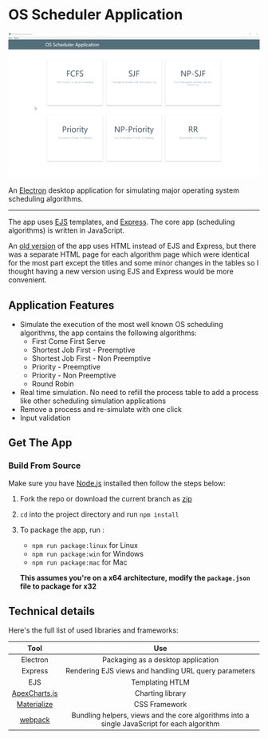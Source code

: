 # OS Scheduler Application

![Demo](demo.gif)

An [Electron](https://electronjs.org/) desktop application for simulating major operating system scheduling algorithms.

---

The app uses [EJS](https://ejs.co/) templates, and [Express](https://expressjs.com/). The core app (scheduling algorithms) is written in JavaScript.

An [old version](<https://github.com/ahmedkrmn/OS-Scheduler-Application/tree/pure-html>) of the app uses HTML instead of EJS and Express, but there was a separate HTML page for each algorithm page which were identical for the most part except the titles and some minor changes in the tables so I thought having a new version using EJS and Express would be more convenient. 

## Application Features

- Simulate the execution of the most well known OS scheduling algorithms, the app contains the following algorithms:
  - First Come First Serve
  - Shortest Job First - Preemptive
  - Shortest Job First - Non Preemptive
  - Priority - Preemptive
  - Priority - Non Preemptive
  - Round Robin
- Real time simulation. No need to refill the process table to add a process like other scheduling simulation applications
- Remove a process and re-simulate with one click
- Input validation

## Get The App

### Build From Source

Make sure you have [Node.js](https://nodejs.org/) installed then follow the steps below:

1. Fork the repo or download the current branch as [zip](https://github.com/ahmedkrmn/OS-Scheduler-Application/archive/master.zip)

2. `cd` into the project directory and run `npm install`

3. To package the app, run :
   - `npm run package:linux` for Linux
   - `npm run package:win` for Windows
   - `npm run package:mac` for Mac

   **This assumes you're on a x64 architecture, modify the `package.json` file to package for x32**



## Technical details

Here's the full list of used libraries and frameworks:

|                    Tool                    |                             Use                              |
| :----------------------------------------: | :----------------------------------------------------------: |
|                  Electron                  |              Packaging as a desktop application              |
|                  Express                   |    Rendering EJS views and handling URL query parameters     |
|                    EJS                     |                       Templating HTLM                        |
|  [ApexCharts.js](https://apexcharts.com/)  |                       Charting library                       |
| [Materialize](https://materializecss.com/) |                        CSS Framework                         |
|     [webpack](https://webpack.js.org/)     | Bundling helpers, views and the core algorithms into a single JavaScript for each algorithm |


